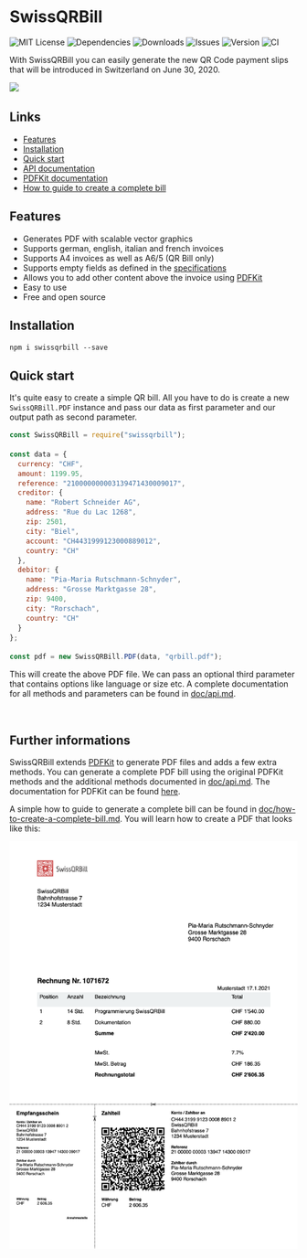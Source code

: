 # SwissQRBill

![MIT License](https://img.shields.io/npm/l/swissqrbill?color=brightgreen)
![Dependencies](https://img.shields.io/david/rogerrrrrrrs/swissqrbill)
![Downloads](https://img.shields.io/npm/dw/swissqrbill)
![Issues](https://img.shields.io/github/issues-raw/rogerrrrrrrs/swissqrbill)
![Version](https://img.shields.io/npm/v/swissqrbill?color=brightgreen)
![CI](https://github.com/Rogerrrrrrrs/SwissQRBill/workflows/CI/badge.svg?branch=development)

With SwissQRBill you can easily generate the new QR Code payment slips that will be introduced in Switzerland on June 30, 2020.

[<img src="https://raw.githubusercontent.com/Rogerrrrrrrs/SwissQRBill/master/assets/qrbill.png">](https://github.com/Rogerrrrrrrs/SwissQRBill/blob/master/assets/qrbill.pdf)


## Links

 * [Features](#features)
 * [Installation](#installation)
 * [Quick start](#quick-start)
 * [API documentation](https://github.com/Rogerrrrrrrs/SwissQRBill/blob/master/doc/api.md)
 * [PDFKit documentation](http://pdfkit.org/docs/getting_started.html)
 * [How to guide to create a complete bill](https://github.com/Rogerrrrrrrs/SwissQRBill/blob/master/doc/how-to-create-a-complete-bill.md)


## Features
 - Generates PDF with scalable vector graphics
 - Supports german, english, italian and french invoices
 - Supports A4 invoices as well as A6/5 (QR Bill only)
 - Supports empty fields as defined in the [specifications](https://www.paymentstandards.ch/dam/downloads/ig-qr-bill-en.pdf)
 - Allows you to add other content above the invoice using [PDFKit](https://github.com/foliojs/pdfkit)
 - Easy to use
 - Free and open source


## Installation

```
npm i swissqrbill --save
```

## Quick start

It's quite easy to create a simple QR bill. All you have to do is create a new `SwissQRBill.PDF` instance and pass our data as first parameter and our output path as second parameter.

```js
const SwissQRBill = require("swissqrbill");

const data = {
  currency: "CHF",
  amount: 1199.95,
  reference: "210000000003139471430009017",
  creditor: {
    name: "Robert Schneider AG",
    address: "Rue du Lac 1268",
    zip: 2501,
    city: "Biel",
    account: "CH4431999123000889012",
    country: "CH"
  },
  debitor: {
    name: "Pia-Maria Rutschmann-Schnyder",
    address: "Grosse Marktgasse 28",
    zip: 9400,
    city: "Rorschach",
    country: "CH"
  }
};

const pdf = new SwissQRBill.PDF(data, "qrbill.pdf");
```

This will create the above PDF file. We can pass an optional third parameter that contains options like language or size etc.
A complete documentation for all methods and parameters can be found in [doc/api.md](https://github.com/Rogerrrrrrrs/SwissQRBill/blob/master/doc/api.md).

<br/>

## Further informations

SwissQRBill extends [PDFKit](https://github.com/foliojs/pdfkit) to generate PDF files and adds a few extra methods. You can generate a complete PDF bill using the original PDFKit methods and the additional methods documented in [doc/api.md](https://github.com/Rogerrrrrrrs/SwissQRBill/tree/master/doc/api.md#methods).
The documentation for PDFKit can be found [here](http://pdfkit.org/docs/getting_started.html).

A simple how to guide to generate a complete bill can be found in [doc/how-to-create-a-complete-bill.md](https://github.com/Rogerrrrrrrs/SwissQRBill/blob/master/doc/how-to-create-a-complete-bill.md). You will learn how to create a PDF that looks like this:

[<img src="https://raw.githubusercontent.com/Rogerrrrrrrs/SwissQRBill/master/assets/complete-qr-bill.png">](https://github.com/Rogerrrrrrrs/SwissQRBill/tree/master/doc/how-to-create-a-complete-bill.md)